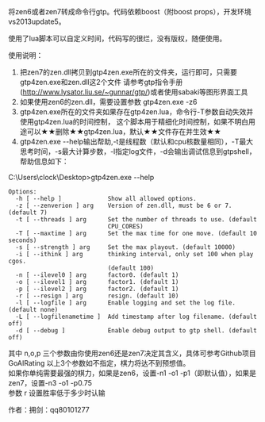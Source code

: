 将zen6或者zen7转成命令行gtp。代码依赖boost（附boost props），开发环境vs2013update5。

使用了lua脚本可以自定义时间，代码写的很烂，没有版权，随便使用。

使用说明：

1. 把zen7的zen.dll拷贝到gtp4zen.exe所在的文件夹，运行即可，只需要gtp4zen.exe和zen.dll这2个文件
请参考gtp指令手册(http://www.lysator.liu.se/~gunnar/gtp/)或者使用sabaki等图形界面工具  
2. 如果使用zen6的zen.dll，需要设置参数 gtp4zen.exe -z6
3. gtp4zen.exe所在的文件夹如果存在gtp4zen.lua，命令行-T参数自动失效并使用gtp4zen.lua的时间控制，
这个脚本用于精细化时间控制，如果不明白用途可以★★删除★★gtp4zen.lua，默认★★文件存在并生效★★  
4. gtp4zen.exe --help输出帮助,-t是线程数（默认和cpu核数量相同），-T最大思考时间，-s最大计算步数，-l指定log文件，-d会输出调试信息到gtpshell，帮助信息如下：

C:\Users\clock\Desktop>gtp4zen.exe --help

    Options:
      -h [ --help ]             Show all allowed options.
      -z [ --zenverion ] arg    Version of zen.dll, must be 6 or 7. (default 7)
      -t [ --threads ] arg      Set the number of threads to use. (default
                                CPU_CORES)
      -T [ --maxtime ] arg      Set the max time for one move. (default 10 seconds)
      -s [ --strength ] arg     Set the max playout. (default 10000)
      -i [ --ithink ] arg       thinking interval, only set 100 when play cgos.
                                (default 100)
      -n [ --ilevel0 ] arg      factor0. (default 1)
      -o [ --ilevel1 ] arg      factor1. (default 1)
      -p [ --ilevel2 ] arg      factor2. (default 1)
      -r [ --resign ] arg       resign. (default 10)
      -l [ --logfile ] arg      Enable logging and set the log file. (default none)
      -L [ --logfilenametime ]  Add timestamp after log filename. (default off)
      -d [ --debug ]            Enable debug output to gtp shell. (default off)

其中 n,o,p 三个参数由你使用zen6还是zen7决定其含义，具体可参考Github项目GoAIRating
以上3个参数如不指定，棋力将达不到预想值。  
如果你单纯需要最强的棋力，如果是zen6，设置-n1 -o1 -p1（即默认值），如果是zen7，设置-n3 -o1 -p0.75  
参数 r 设置胜率低于多少时认输


作者：拥剑：qq80101277